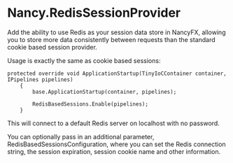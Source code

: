 Nancy.RedisSessionProvider
==========================

Add the ability to use Redis as your session data store in NancyFX, allowing you to store more data consistently between requests than the standard cookie based session provider.

Usage is exactly the same as cookie based sessions:

    protected override void ApplicationStartup(TinyIoCContainer container, IPipelines pipelines)
        {
            base.ApplicationStartup(container, pipelines);

            RedisBasedSessions.Enable(pipelines);
        }
        
        
This will connect to a default Redis server on localhost with no password.

You can optionally pass in an additional parameter, RedisBasedSessionsConfiguration, where you can set the Redis connection string, the session expiration, session cookie name and other information.
